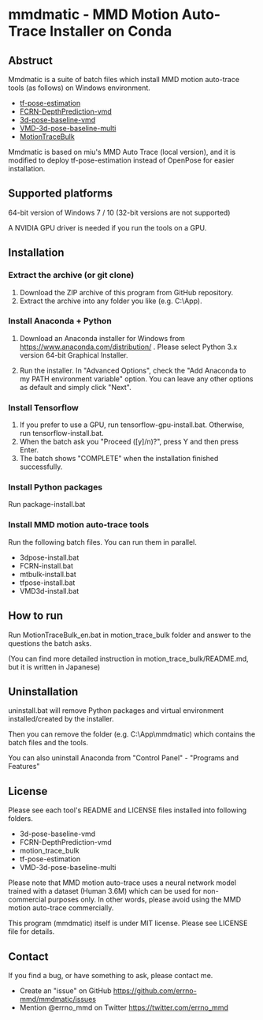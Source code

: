 # mmdmatic - MMD Motion Auto-Trace Installer on Conda

## Abstruct

Mmdmatic is a suite of batch files which install MMD motion auto-trace tools (as follows) on Windows environment.

 - [tf-pose-estimation](https://github.com/errno-mmd/tf-pose-estimation)
 - [FCRN-DepthPrediction-vmd](https://github.com/miu200521358/FCRN-DepthPrediction-vmd)
 - [3d-pose-baseline-vmd](https://github.com/miu200521358/3d-pose-baseline-vmd)
 - [VMD-3d-pose-baseline-multi](https://github.com/miu200521358/VMD-3d-pose-baseline-multi)
 - [MotionTraceBulk](https://github.com/errno-mmd/motion_trace_bulk/tree/mmdmatic)

Mmdmatic is based on miu's MMD Auto Trace (local version), and it is modified to deploy tf-pose-estimation instead of OpenPose for easier installation.

## Supported platforms

64-bit version of Windows 7 / 10 (32-bit versions are not supported)

A NVIDIA GPU driver is needed if you run the tools on a GPU.

## Installation

### Extract the archive (or git clone)

1. Download the ZIP archive of this program from GitHub repository.
2. Extract the archive into any folder you like (e.g. C:\App).

### Install Anaconda + Python

1. Download an Anaconda installer for Windows from https://www.anaconda.com/distribution/ .
Please select Python 3.x version 64-bit Graphical Installer.

2. Run the installer.
In "Advanced Options", check the "Add Anaconda to my PATH environment variable" option.
You can leave any other options as default and simply click "Next".

### Install Tensorflow

1. If you prefer to use a GPU, run tensorflow-gpu-install.bat.
Otherwise, run tensorflow-install.bat.
2. When the batch ask you "Proceed ([y]/n)?", press Y and then press Enter.
3. The batch shows "COMPLETE" when the installation finished successfully.

### Install Python packages

Run package-install.bat

### Install MMD motion auto-trace tools

Run the following batch files. You can run them in parallel.

- 3dpose-install.bat
- FCRN-install.bat
- mtbulk-install.bat
- tfpose-install.bat
- VMD3d-install.bat

## How to run

Run MotionTraceBulk_en.bat in motion_trace_bulk folder and answer to the questions the batch asks.

(You can find more detailed instruction in motion_trace_bulk/README.md, but it is written in Japanese)


## Uninstallation

uninstall.bat will remove Python packages and virtual environment installed/created by the installer.

Then you can remove the folder (e.g. C:\App\mmdmatic) which contains the batch files and the tools.

You can also uninstall Anaconda from "Control Panel" - "Programs and Features"

## License

Please see each tool's README and LICENSE files installed into following folders.

- 3d-pose-baseline-vmd
- FCRN-DepthPrediction-vmd
- motion_trace_bulk
- tf-pose-estimation
- VMD-3d-pose-baseline-multi

Please note that MMD motion auto-trace uses a neural network model trained with a dataset (Human 3.6M) which can be used for non-commercial purposes only.
In other words, please avoid using the MMD motion auto-trace commercially.

This program (mmdmatic) itself is under MIT license. Please see LICENSE file for details.

## Contact

If you find a bug, or have something to ask, please contact me.

- Create an "issue" on GitHub
  https://github.com/errno-mmd/mmdmatic/issues
- Mention @errno_mmd on Twitter
  https://twitter.com/errno_mmd

